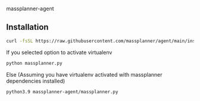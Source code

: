 massplanner-agent


## Installation

```bash
curl -fsSL https://raw.githubusercontent.com/massplanner/agent/main/install_script.sh | bash
```

If you selected option to activate virtualenv
```bash
python massplanner.py
```

Else (Assuming you have virtualenv activated with massplanner dependencies installed)
```bash
python3.9 massplanner-agent/massplanner.py
```